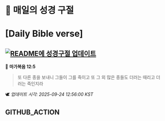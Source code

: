 # 🙏 매일의 성경 구절
# [Daily Bible verse]
## [![README에 성경구절 업데이트](https://github.com/DONGSUKA/first_test/actions/workflows/update-readme-bible.yml/badge.svg)](https://github.com/DONGSUKA/first_test/actions/workflows/update-readme-bible.yml)
<!-- START_BIBLE_VERSE -->
📖 **마가복음 12:5**
> 또 다른 종을 보내니 그들이 그를 죽이고 또 그 외 많은 종들도 더러는 때리고 더러는 죽인지라

🕊️ _업데이트 시각: 2025-09-24 12:56:00 KST_
  <!-- END_BIBLE_VERSE -->
## GITHUB_ACTION
